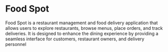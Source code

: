 # Food Spot

Food Spot is a restaurant management and food delivery application that allows users to explore restaurants, browse menus, place orders, and track deliveries. It is designed to enhance the dining experience by providing a seamless interface for customers, restaurant owners, and delivery personnel
